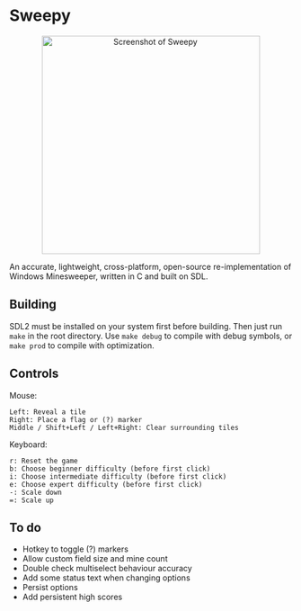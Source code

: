# Sweepy

<p align="center">
  <img width="388" src="https://i.imgur.com/Fs0Xy3H.png" alt="Screenshot of Sweepy" />
</p>

An accurate, lightweight, cross-platform, open-source re-implementation of Windows Minesweeper, written in C and built on SDL.

## Building

SDL2 must be installed on your system first before building. Then just run `make` in the root directory. Use `make debug` to compile with debug symbols, or `make prod` to compile with optimization.

## Controls
Mouse:
```
Left: Reveal a tile
Right: Place a flag or (?) marker
Middle / Shift+Left / Left+Right: Clear surrounding tiles
```
Keyboard:
```
r: Reset the game
b: Choose beginner difficulty (before first click)
i: Choose intermediate difficulty (before first click)
e: Choose expert difficulty (before first click)
-: Scale down
=: Scale up
```

## To do
* Hotkey to toggle (?) markers
* Allow custom field size and mine count
* Double check multiselect behaviour accuracy
* Add some status text when changing options
* Persist options
* Add persistent high scores
